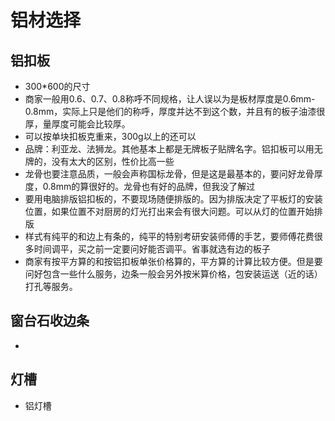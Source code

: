# 铝材选择

## 铝扣板

* 300*600的尺寸
* 商家一般用0.6、0.7、0.8称呼不同规格，让人误以为是板材厚度是0.6mm-0.8mm，实际上只是他们的称呼，厚度并达不到这个数，并且有的板子油漆很厚，量厚度可能会比较厚。
* 可以按单块扣板克重来，300g以上的还可以
* 品牌：利亚龙、法狮龙。其他基本上都是无牌板子贴牌名字。铝扣板可以用无牌的，没有太大的区别，性价比高一些
* 龙骨也要注意品质，一般会声称国标龙骨，但是这是最基本的，要问好龙骨厚度，0.8mm的算很好的。龙骨也有好的品牌，但我没了解过
* 要用电脑排版铝扣板的，不要现场随便排版的。因为排版决定了平板灯的安装位置，如果位置不对厨房的灯光打出来会有很大问题。可以从灯的位置开始排版
* 样式有纯平的和边上有条的，纯平的特别考研安装师傅的手艺，要师傅花费很多时间调平，买之前一定要问好能否调平。省事就选有边的板子
* 商家有按平方算的和按铝扣板单张价格算的，平方算的计算比较方便。但是要问好包含一些什么服务，边条一般会另外按米算价格，包安装运送（近的话）打孔等服务。

## 窗台石收边条

* 


## 灯槽

* 铝灯槽